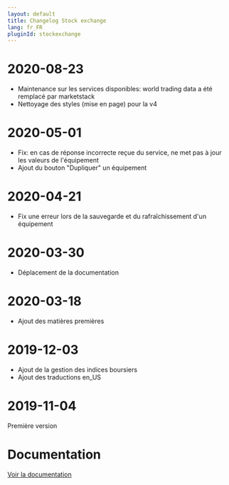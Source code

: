 ```yaml
---
layout: default
title: Changelog Stock exchange
lang: fr_FR
pluginId: stockexchange
---
```


# 2020-08-23

- Maintenance sur les services disponibles: world trading data a été remplacé par marketstack
- Nettoyage des styles (mise en page) pour la v4

# 2020-05-01

- Fix: en cas de réponse incorrecte reçue du service, ne met pas à jour les valeurs de l'équipement
- Ajout du bouton "Dupliquer" un équipement

# 2020-04-21

- Fix une erreur lors de la sauvegarde et du rafraîchissement d'un équipement

# 2020-03-30

- Déplacement de la documentation

# 2020-03-18

- Ajout des matières premières

# 2019-12-03

- Ajout de la gestion des indices boursiers
- Ajout des traductions en_US

# 2019-11-04

Première version

# Documentation

[Voir la documentation]({{site.baseurl}}/{{page.pluginId}}/{{page.lang}})
